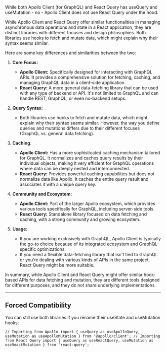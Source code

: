 While both Apollo Client (for GraphQL) and React Query has useQuery and useMutation - no - Apollo Client does not use React Query under the hood. 

While Apollo Client and React Query offer similar functionalities in managing asynchronous data operations and state in a React application, they are distinct libraries with different focuses and design philosophies. Both libraries use hooks to fetch and mutate data, which might explain why their syntax seems similar.

Here are some key differences and similarities between the two:

1. **Core Focus:**
   - **Apollo Client:** Specifically designed for interacting with GraphQL APIs. It provides a comprehensive solution for fetching, caching, and managing GraphQL data in a client-side application.
   - **React Query:** A more general data-fetching library that can be used with any type of backend or API. It's not limited to GraphQL and can handle REST, GraphQL, or even no-backend setups.

2. **Query Syntax:**
   - Both libraries use hooks to fetch and mutate data, which might explain why their syntax seems similar. However, the way you define queries and mutations differs due to their different focuses (GraphQL vs. general data fetching).

3. **Caching:**
   - **Apollo Client:** Has a more sophisticated caching mechanism tailored for GraphQL. It normalizes and caches query results by their individual objects, making it very efficient for GraphQL operations where data can be deeply nested and interconnected.
   - **React Query:** Provides powerful caching capabilities but does not normalize data like Apollo. It caches the entire query result and associates it with a unique query key.

4. **Community and Ecosystem:**
   - **Apollo Client:** Part of the larger Apollo ecosystem, which provides various tools specifically for GraphQL, including server-side tools.
   - **React Query:** Standalone library focused on data fetching and caching, with a strong community and growing ecosystem.

5. **Usage:**
   - If you are working exclusively with GraphQL, Apollo Client is typically the go-to choice because of its integrated ecosystem and GraphQL-specific optimizations.
   - If you need a flexible data-fetching library that isn't tied to GraphQL or you're dealing with various kinds of APIs in the same project, React Query might be more suitable.

In summary, while Apollo Client and React Query might offer similar hook-based APIs for data fetching and mutation, they are different tools designed for different purposes, and they do not share underlying implementations.

---

## Forced Compatibility

You can still use both libraries if you rename their useState and useMutation hooks:
```
// Importing from Apollo import { useQuery as useApolloQuery, useMutation as useApolloMutation } from '@apollo/client'; // Importing from React Query import { useQuery as useReactQuery, useMutation as useReactMutation } from 'react-query';
```